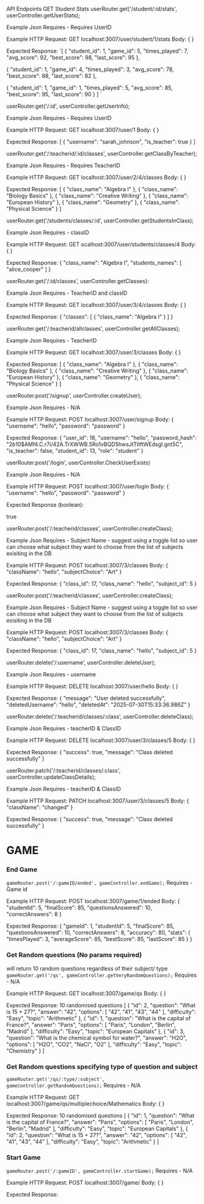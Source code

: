 API Endpoints
GET Student Stats
userRouter.get('/student/:id/stats', userController.getUserStats); 

Example Json
Requires - Requires UserID

Example HTTP Request: GET localhost:3007/user/student/1/stats Body: { }

Expected Response: `[ { "student_id": 1, "game_id": 5, "times_played": 7, "avg_score": 92, "best_score": 98, "last_score": 95 },

{
    "student_id": 1,
    "game_id": 4,
    "times_played": 3,
    "avg_score": 78,
    "best_score": 88,
    "last_score": 82
},

{
    "student_id": 1,
    "game_id": 1,
    "times_played": 5,
    "avg_score": 85,
    "best_score": 95,
    "last_score": 90
}
] `

userRouter.get('/:id', userController.getUserInfo); 

Example Json
Requires - Requires UserID

Example HTTP Request: GET localhost:3007/user/1 Body: { }

Expected Response: [ { "username": "sarah_johnson", "is_teacher": true } ]

userRouter.get('/:teacherid/:id/classes', userController.getClassByTeacher);

Example Json
Requires - Requires TeacherID

Example HTTP Request: GET localhost:3007/user/2/4/classes Body: { }

Expected Response: [ { "class_name": "Algebra I" }, { "class_name": "Biology Basics" }, { "class_name": "Creative Writing" }, { "class_name": "European History" }, { "class_name": "Geometry" }, { "class_name": "Physical Science" } ]

userRouter.get('/students/classes/:id', userController.getStudentsInClass);

Example Json
Requires - classID

Example HTTP Request: GET ocalhost:3007/user/students/classes/4 Body: { }

Expected Response: { "class_name": "Algebra I", "students_names": [ "alice_cooper" ] }

userRouter.get('/:id/classes', userController.getClasses):

Example Json
Requires - TeacherID and classID

Example HTTP Request: GET localhost:3007/user/3/4/classes Body: { }

Expected Response: { "classes": [ { "class_name": "Algebra I" } ] }

userRouter.get('/:teacherid/allclasses', userController.getAllClasses);

Example Json
Requires - TeacherID

Example HTTP Request: GET localhost:3007/user/3/classes Body: { }

Expected Response: [ { "class_name": "Algebra I" }, { "class_name": "Biology Basics" }, { "class_name": "Creative Writing" }, { "class_name": "European History" }, { "class_name": "Geometry" }, { "class_name": "Physical Science" } ]


userRouter.post('/signup', userController.createUser);

Example Json
Requires - N/A

Example HTTP Request: POST localhost:3007/user/signup Body: { "username": "hello", "password": "password" }

Expected Response: { "user_id": 18, "username": "hello", "password_hash": "$2b$10$AMf4.C.r7i/42A.TrXWWB.5Ro1vBQD5hwsJtTltftWEdsgI.gnt5C", "is_teacher": false, "student_id": 13, "role": "student" }

userRouter.post('/login', userController.CheckUserExists)

Example Json
Requires - N/A

Example HTTP Request: POST localhost:3007/user/login Body: { "username": "hello", "password": "password" }

Expected Response (boolean):

true

userRouter.post('/:teacherid/classes', userController.createClass); 

Example Json
Requires - Subject Name - suggest using a toggle list so user can choose what subject they want to choose from the list of subjects exisiting in the DB

Example HTTP Request: POST localhost:3007/3/classes Body: { "className": "hello", "subjectChoice": "Art" }

Expected Response: { "class_id": 17, "class_name": "hello", "subject_id": 5 }

userRouter.post('/:teacherid/classes', userController.createClass);

Example Json
Requires - Subject Name - suggest using a toggle list so user can choose what subject they want to choose from the list of subjects exisiting in the DB

Example HTTP Request: POST localhost:3007/3/classes Body: { "className": "hello", "subjectChoice": "Art" }

Expected Response: { "class_id": 17, "class_name": "hello", "subject_id": 5 }

userRouter.delete('/:username', userController.deleteUser);

Example Json
Requires - username

Example HTTP Request: DELETE localhost:3007/user/hello Body: { }

Expected Response: { "message": "User deleted successfully", "deletedUsername": "hello", "deletedAt": "2025-07-30T15:33:36.986Z" }

userRouter.delete('/:teacherid/classes/:class', userController.deleteClass);

Example Json
Requires - teacherID & ClassID

Example HTTP Request: DELETE localhost:3007/user/3/classes/5 Body: { }

Expected Response: { "success": true, "message": "Class deleted successfully" }

userRouter.patch('/:teacherid/classes/:class', userController.updateClassDetails); 

Example Json
Requires - teacherID & ClassID

Example HTTP Request: PATCH localhost:3007/user/3/classes/5 Body: { "className": "changed" }

Expected Response: { "success": true, "message": "Class deleted successfully" }


# GAME

### End Game
`gameRouter.post('/:gameID/ended', gameController.endGame);`
Requires - Game id 

Example HTTP Request: 
POST localhost:3007/game/1/ended
Body: {
    "studentId": 5,
    "finalScore": 85,
    "questionsAnswered": 10,
     "correctAnswers": 8
}

Expected Response:
{
    "gameId": 1,
    "studentId": 5,
    "finalScore": 85,
    "questionsAnswered": 10,
    "correctAnswers": 8,
    "accuracy": 80,
    "stats": {
        "timesPlayed": 3,
        "averageScore": 85,
        "bestScore": 85,
        "lastScore": 85
    }
}


### Get Random questions (No params required)
will return 10 random questions regardless of their subject/ type
`gameRouter.get('/qs', gameController.getVeryRandomQuestions);`
Requires - N/A

Example HTTP Request: 
GET localhost:3007/game/qs
Body: {
}

Expected Response: 10 randomised questions
[
    {
        "id": 2,
        "question": "What is 15 + 27?",
        "answer": "42",
        "options": [
            "42",
            "41",
            "43",
            "44"
        ],
        "difficulty": "Easy",
        "topic": "Arithmetic"
    },
    {
        "id": 1,
        "question": "What is the capital of France?",
        "answer": "Paris",
        "options": [
            "Paris",
            "London",
            "Berlin",
            "Madrid"
        ],
        "difficulty": "Easy",
        "topic": "European Capitals"
    },
    {
        "id": 3,
        "question": "What is the chemical symbol for water?",
        "answer": "H2O",
        "options": [
            "H2O",
            "CO2",
            "NaCl",
            "O2"
        ],
        "difficulty": "Easy",
        "topic": "Chemistry"
    }
]

### Get Random questions specifying type of question and subject
`gameRouter.get('/qs/:type/:subject', gameController.getRandomQuestions);` 
Requires - N/A

Example HTTP Request: 
GET localhost:3007/game/qs/multiplechoice/Mathematics
Body: {
}

Expected Response: 10 randomised questions
[
    {
        "id": 1,
        "question": "What is the capital of France?",
        "answer": "Paris",
        "options": [
            "Paris",
            "London",
            "Berlin",
            "Madrid"
        ],
        "difficulty": "Easy",
        "topic": "European Capitals"
    },
    {
        "id": 2,
        "question": "What is 15 + 27?",
        "answer": "42",
        "options": [
            "42",
            "41",
            "43",
            "44"
        ],
        "difficulty": "Easy",
        "topic": "Arithmetic"
    }
]

### Start Game
`gameRouter.post('/:gameID', gameController.startGame);`
Requires - N/A

Example HTTP Request: 
POST localhost:3007/game/
Body: {
}

Expected Response: 